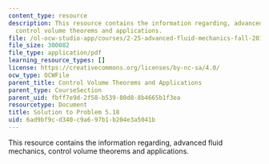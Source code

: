 ```yaml
---
content_type: resource
description: This resource contains the information regarding, advanced fluid mechanics,
  control volume theorems and applications.
file: /ol-ocw-studio-app/courses/2-25-advanced-fluid-mechanics-fall-2013/6ad9bf9cd340c9a697b1b204e3a5041b_MIT2_2F13_Shapi5.18_Solut.pdf
file_size: 300082
file_type: application/pdf
learning_resource_types: []
license: https://creativecommons.org/licenses/by-nc-sa/4.0/
ocw_type: OCWFile
parent_title: Control Volume Theorems and Applications
parent_type: CourseSection
parent_uid: fbff7e9d-2f58-b539-80d8-8b4665b1f3ea
resourcetype: Document
title: Solution to Problem 5.18
uid: 6ad9bf9c-d340-c9a6-97b1-b204e3a5041b
---
```

This resource contains the information regarding, advanced fluid mechanics, control volume theorems and applications.